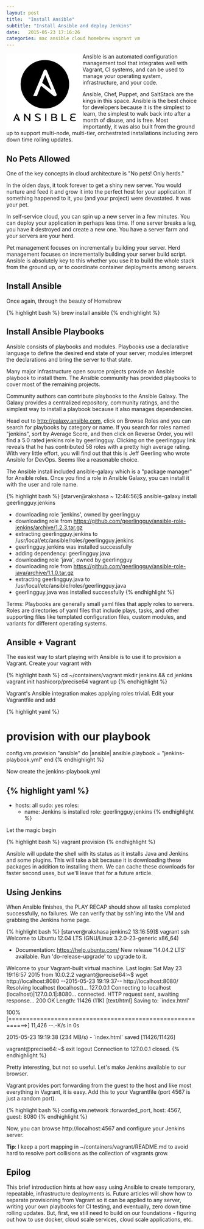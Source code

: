 ```yaml
---
layout: post
title:  "Install Ansible"
subtitle: "Install Ansible and deploy Jenkins"
date:   2015-05-23 17:16:26
categories: mac ansible cloud homebrew vagrant vm
---
```


<img style="float: left;" src="/images/ansible_logo_black_square_small.png">


Ansible is an automated configuration management tool that integrates well with Vagrant, CI systems, and can be used to manage your operating system, infrastructure, and your code.

Ansible, Chef, Puppet, and SaltStack are the kings in this space. Ansible is the best choice for developers because it is the simplest to learn, the simplest to walk back into after a month of disuse, and is free. Most importantly, it was also built from the ground up to support multi-node, multi-tier, orchestrated installations including zero down time rolling updates.


## No Pets Allowed

One of the key concepts in cloud architecture is "No pets! Only herds."

In the olden days, it took forever to get a shiny new server. You would nurture and feed it and grow it into the perfect host for your application. If something happened to it, you (and your project) were devastated. It was your pet.

In self-service cloud, you can spin up a new server in a few minutes. You can deploy your application in perhaps less time. If one server breaks a leg, you have it destroyed and create a new one. You have a server farm and your servers are your herd.

Pet management focuses on incrementally building your server. Herd management focuses on incrementally building your server build script. Ansible is absolutely key to this whether you use it to build the whole stack from the ground up, or to coordinate container deployments among servers.

## Install Ansible

Once again, through the beauty of Homebrew

{% highlight bash %}
brew install ansible
{% endhighlight %}

## Install Ansible Playbooks

Ansible consists of playbooks and modules. Playbooks use a declarative language to define the desired end state of your server; modules interpret the declarations and bring the server to that state.

Many major infrastructure open source projects provide an Ansible playbook to install them. The Ansible community has provided playbooks to cover most of the remaining projects.

Community authors can contribute playbooks to the Ansible Galaxy. The Galaxy provides a centralized repository, community ratings, and the simplest way to install a playbook because it also manages dependencies.

Head out to http://galaxy.ansible.com, click on Browse Roles and you can search for playbooks by category or name. If you search for roles named "jenkins", sort by Average Score, and then click on Reverse Order, you will find a 5.0 rated jenkins role by geerlingguy. Clicking on the geerlingguy link reveals that he has contributed 58 roles with a pretty high average rating. With very little effort, you will find out that this is Jeff Geerling who wrote Ansible for DevOps. Seems like a reasonable choice.

The Ansible install included ansible-galaxy which is a "package manager" for Ansible roles. Once you find a role in Ansible Galaxy, you can install it with the user and role name.

{% highlight bash %}
[starver@rakshasa ~ 12:46:56]$ ansible-galaxy install geerlingguy.jenkins
- downloading role 'jenkins', owned by geerlingguy
- downloading role from https://github.com/geerlingguy/ansible-role-jenkins/archive/1.2.3.tar.gz
- extracting geerlingguy.jenkins to /usr/local/etc/ansible/roles/geerlingguy.jenkins
- geerlingguy.jenkins was installed successfully
- adding dependency: geerlingguy.java
- downloading role 'java', owned by geerlingguy
- downloading role from https://github.com/geerlingguy/ansible-role-java/archive/1.1.0.tar.gz
- extracting geerlingguy.java to /usr/local/etc/ansible/roles/geerlingguy.java
- geerlingguy.java was installed successfully
{% endhighlight %}

Terms: Playbooks are generally small yaml files that apply roles to servers. Roles are directories of yaml files that include plays, tasks, and other supporting files like templated configuration files, custom modules, and variants for different operating systems.

## Ansible + Vagrant

The easiest way to start playing with Ansible is to use it to provision a Vagrant. Create your vagrant with

{% highlight bash %}
cd ~/containers/vagrant
mkdir jenkins && cd jenkins
vagrant init hashicorp/precise64
vagrant up
{% endhighlight %}

Vagrant's Ansible integration makes applying roles trivial. Edit your Vagrantfile and add

{% highlight yaml %}
# provision with our playbook
config.vm.provision "ansible" do |ansible|
  ansible.playbook = "jenkins-playbook.yml"
end
{% endhighlight %}

Now create the jenkins-playbook.yml

{% highlight yaml %}
---
- hosts: all 
  sudo: yes 
  roles:
    - name: Jenkins is installed
      role: geerlingguy.jenkins
{% endhighlight %}

Let the magic begin

{% highlight bash %}
vagrant provision
{% endhighlight %}

Ansible will update the shell with its status as it installs Java and Jenkins and some plugins. This will take a bit because it is downloading these packages in addition to installing them. We can cache these downloads for faster second uses, but we'll leave that for a future article.

## Using Jenkins

When Ansible finishes, the PLAY RECAP should show all tasks completed successfully, no failures. We can verify that by ssh'ing into the VM and grabbing the Jenkins home page.

{% highlight bash %}
[starver@rakshasa jenkins2 13:16:59]$ vagrant ssh
Welcome to Ubuntu 12.04 LTS (GNU/Linux 3.2.0-23-generic x86_64)
 
 * Documentation:  https://help.ubuntu.com/
New release '14.04.2 LTS' available.
Run 'do-release-upgrade' to upgrade to it.
 
Welcome to your Vagrant-built virtual machine.
Last login: Sat May 23 19:16:57 2015 from 10.0.2.2
vagrant@precise64:~$ wget http://localhost:8080
--2015-05-23 19:19:37--  http://localhost:8080/
Resolving localhost (localhost)... 127.0.0.1
Connecting to localhost (localhost)|127.0.0.1|:8080... connected.
HTTP request sent, awaiting response... 200 OK
Length: 11426 (11K) [text/html]
Saving to: `index.html'
 
100%[===========================================================>] 11,426      --.-K/s   in 0s      
 
2015-05-23 19:19:38 (234 MB/s) - `index.html' saved [11426/11426]
 
vagrant@precise64:~$ exit
logout
Connection to 127.0.0.1 closed.
{% endhighlight %}

Pretty interesting, but not so useful. Let's make Jenkins available to our browser.

Vagrant provides port forwarding from the guest to the host and like most everything in Vagrant, it is easy. Add this to your Vagrantfile (port 4567 is just a random port).

{% highlight bash %}
config.vm.network :forwarded_port, host: 4567, guest: 8080
{% endhighlight %}

Now, you can browse http://localhost:4567 and configure your Jenkins server.

**Tip**: I keep a port mapping in ~/containers/vagrant/README.md to avoid hard to resolve port collisions as the collection of vagrants grow.

## Epilog

This brief introduction hints at how easy using Ansible to create temporary, repeatable, infrastructure deployments is. Future articles will show how to separate provisioning from Vagrant so it can be applied to any server, writing your own playbooks for CI testing, and eventually, zero down time rolling updates. But, first, we still need to build on our foundations - figuring out how to use docker, cloud scale services, cloud scale applications, etc.